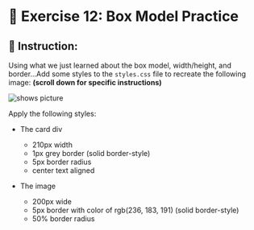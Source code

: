 # 🚀 Exercise 12: Box Model Practice


## 📝 Instruction:

Using what we just learned about the box model, width/height, and border...Add some styles to the `styles.css` file to recreate the following image: **(scroll down for specific instructions)**

<picture>
<img alt="shows picture" src="https://img-c.udemycdn.com/redactor/raw/2020-10-05_21-01-45-de54eaca53cefb4ccb6d07cb0bbbda7a.png">
</picture>


Apply the following styles:

- The card div
    - 210px width
    - 1px grey border (solid border-style)
    - 5px border radius
    - center text aligned

- The image
    - 200px wide
    - 5px border with color of rgb(236, 183, 191) (solid border-style)
    - 50% border radius
